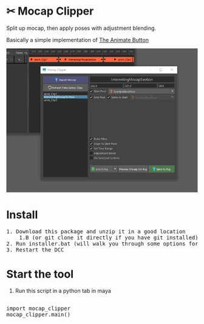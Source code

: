 # ✂ Mocap Clipper
Split up mocap, then apply poses with adjustment blending.

Basically a simple implementation of [The Animate Button](https://youtu.be/eeWBlMJHR14)

![tool header image](docs/header_image.png)


# Install

<pre>
1. Download this package and unzip it in a good location 
    1.B (or git clone it directly if you have git installed)
2. Run installer.bat (will walk you through some options for install)
3. Restart the DCC
</pre>

# Start the tool
1. Run this script in a python tab in maya

<pre>

import mocap_clipper
mocap_clipper.main()

</pre>





